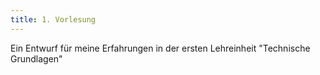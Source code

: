 ```yaml
---
title: 1. Vorlesung
---
```


Ein Entwurf für meine Erfahrungen in der ersten Lehreinheit "Technische Grundlagen"
